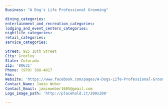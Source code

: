 ```yaml
---
Business: "A Dog's Life Professional Grooming"

dining_categories:
entertainment_and_recreation_categories:
lodging_and_event_centers_categories:
nightlife_categories:
retail_categories:
service_categories:

Street: 925 16th Street
City: Greeley
State: Colorado
Zip: '80631'
Phone: (970) 388-4017
Fax:
Website: 'https://www.facebook.com/pages/A-Dogs-Life-Professional-Grooming/160079250688557'
Contact_Name: Jamie Weber
Contact_Email: jamieweber1605@gmail.com
Logo_image_path: 'http://placehold.it/200x200'

---
```




